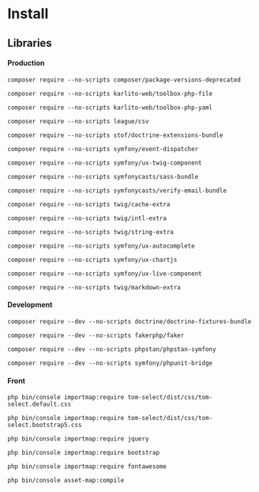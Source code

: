 # Install

## Libraries

#### Production

``` shell
composer require --no-scripts composer/package-versions-deprecated
```
``` shell
composer require --no-scripts karlito-web/toolbox-php-file
```
``` shell
composer require --no-scripts karlito-web/toolbox-php-yaml
```
``` shell
composer require --no-scripts league/csv
```
``` shell
composer require --no-scripts stof/doctrine-extensions-bundle
```
``` shell
composer require --no-scripts symfony/event-dispatcher
```
``` shell
composer require --no-scripts symfony/ux-twig-component
```
``` shell
composer require --no-scripts symfonycasts/sass-bundle
```
``` shell
composer require --no-scripts symfonycasts/verify-email-bundle
```
``` shell
composer require --no-scripts twig/cache-extra
```
``` shell
composer require --no-scripts twig/intl-extra
```
``` shell
composer require --no-scripts twig/string-extra
```




``` shell
composer require --no-scripts symfony/ux-autocomplete
```
``` shell
composer require --no-scripts symfony/ux-chartjs
```
``` shell
composer require --no-scripts symfony/ux-live-component
```
``` shell
composer require --no-scripts twig/markdown-extra
```




#### Development
``` shell
composer require --dev --no-scripts doctrine/doctrine-fixtures-bundle
```
``` shell
composer require --dev --no-scripts fakerphp/faker
```
``` shell
composer require --dev --no-scripts phpstan/phpstan-symfony
```
``` shell
composer require --dev --no-scripts symfony/phpunit-bridge
```

#### Front
``` shell
php bin/console importmap:require tom-select/dist/css/tom-select.default.css
```
``` shell
php bin/console importmap:require tom-select/dist/css/tom-select.bootstrap5.css
```
``` shell
php bin/console importmap:require jquery
```
``` shell
php bin/console importmap:require bootstrap
```
``` shell
php bin/console importmap:require fontawesome
```
``` shell
php bin/console asset-map:compile
```
